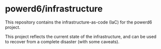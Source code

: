 # powerd6/infrastructure

This repository contains the infrastructure-as-code (IaC) for the powerd6 project.

This project reflects the current state of the infrastructure, and can be used to recover from a complete disaster (with some caveats).